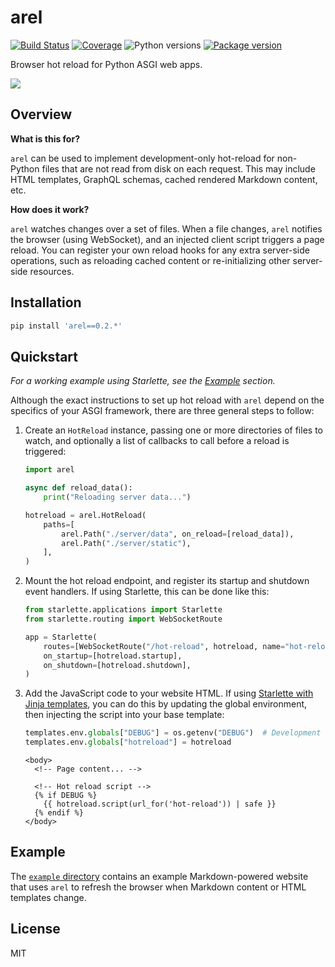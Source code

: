 # arel

[![Build Status](https://dev.azure.com/florimondmanca/public/_apis/build/status/florimondmanca.arel?branchName=master)](https://dev.azure.com/florimondmanca/public/_build/latest?definitionId=6&branchName=master)
[![Coverage](https://codecov.io/gh/florimondmanca/arel/branch/master/graph/badge.svg)](https://codecov.io/gh/florimondmanca/arel)
![Python versions](https://img.shields.io/pypi/pyversions/arel.svg)
[![Package version](https://badge.fury.io/py/arel.svg)](https://pypi.org/project/arel)

Browser hot reload for Python ASGI web apps.

![](https://media.githubusercontent.com/media/florimondmanca/arel/master/docs/demo.gif)

## Overview

**What is this for?**

`arel` can be used to implement development-only hot-reload for non-Python files that are not read from disk on each request. This may include HTML templates, GraphQL schemas, cached rendered Markdown content, etc.

**How does it work?**

`arel` watches changes over a set of files. When a file changes, `arel` notifies the browser (using WebSocket), and an injected client script triggers a page reload. You can register your own reload hooks for any extra server-side operations, such as reloading cached content or re-initializing other server-side resources.

## Installation

```bash
pip install 'arel==0.2.*'
```

## Quickstart

_For a working example using Starlette, see the [Example](#example) section._

Although the exact instructions to set up hot reload with `arel` depend on the specifics of your ASGI framework, there are three general steps to follow:

1. Create an `HotReload` instance, passing one or more directories of files to watch, and optionally a list of callbacks to call before a reload is triggered:

   ```python
   import arel

   async def reload_data():
       print("Reloading server data...")

   hotreload = arel.HotReload(
       paths=[
           arel.Path("./server/data", on_reload=[reload_data]),
           arel.Path("./server/static"),
       ],
   )
   ```

2. Mount the hot reload endpoint, and register its startup and shutdown event handlers. If using Starlette, this can be done like this:

   ```python
   from starlette.applications import Starlette
   from starlette.routing import WebSocketRoute

   app = Starlette(
       routes=[WebSocketRoute("/hot-reload", hotreload, name="hot-reload")],
       on_startup=[hotreload.startup],
       on_shutdown=[hotreload.shutdown],
   )
   ```

3. Add the JavaScript code to your website HTML. If using [Starlette with Jinja templates](https://www.starlette.io/templates/), you can do this by updating the global environment, then injecting the script into your base template:

   ```python
   templates.env.globals["DEBUG"] = os.getenv("DEBUG")  # Development flag.
   templates.env.globals["hotreload"] = hotreload
   ```

   ```jinja
   <body>
     <!-- Page content... -->

     <!-- Hot reload script -->
     {% if DEBUG %}
       {{ hotreload.script(url_for('hot-reload')) | safe }}
     {% endif %}
   </body>
   ```

## Example

The [`example` directory](https://github.com/florimondmanca/arel/tree/master/example) contains an example Markdown-powered website that uses `arel` to refresh the browser when Markdown content or HTML templates change.

## License

MIT
